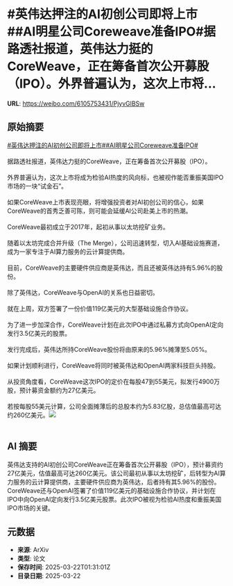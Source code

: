 # #英伟达押注的AI初创公司即将上市##AI明星公司Coreweave准备IPO#据路透社报道，英伟达力挺的CoreWeave，正在筹备首次公开募股（IPO）。外界普遍认为，这次上市将...

**URL**: https://weibo.com/6105753431/PjyvGlBSw

## 原始摘要

<a href="https://m.weibo.cn/search?containerid=231522type%3D1%26t%3D10%26q%3D%23%E8%8B%B1%E4%BC%9F%E8%BE%BE%E6%8A%BC%E6%B3%A8%E7%9A%84AI%E5%88%9D%E5%88%9B%E5%85%AC%E5%8F%B8%E5%8D%B3%E5%B0%86%E4%B8%8A%E5%B8%82%23&amp;extparam=%23%E8%8B%B1%E4%BC%9F%E8%BE%BE%E6%8A%BC%E6%B3%A8%E7%9A%84AI%E5%88%9D%E5%88%9B%E5%85%AC%E5%8F%B8%E5%8D%B3%E5%B0%86%E4%B8%8A%E5%B8%82%23" data-hide=""><span class="surl-text">#英伟达押注的AI初创公司即将上市#</span></a><a href="https://m.weibo.cn/search?containerid=231522type%3D1%26t%3D10%26q%3D%23AI%E6%98%8E%E6%98%9F%E5%85%AC%E5%8F%B8Coreweave%E5%87%86%E5%A4%87IPO%23&amp;extparam=%23AI%E6%98%8E%E6%98%9F%E5%85%AC%E5%8F%B8Coreweave%E5%87%86%E5%A4%87IPO%23" data-hide=""><span class="surl-text">#AI明星公司Coreweave准备IPO#</span></a><br><br>据路透社报道，英伟达力挺的CoreWeave，正在筹备首次公开募股（IPO）。<br><br>外界普遍认为，这次上市将成为检验AI热度的风向标，也被视作能否重振美国IPO市场的一块“试金石”。<br><br>如果CoreWeave上市表现亮眼，将增强投资者对AI初创公司的信心，如果CoreWeave的首秀乏善可陈，则可能会延缓AI公司赴美上市的热潮。<br><br>CoreWeave最初成立于2017年，起初从事以太坊挖矿业务。<br><br>随着以太坊完成合并升级（The Merge），公司迅速转型，切入AI基础设施赛道，成为一家专注于AI算力服务的云计算提供商。<br><br>目前，CoreWeave的主要硬件供应商是英伟达，而且还被英伟达持有5.96%的股份。<br><br>除了英伟达，CoreWeave与OpenAI的关系也日益密切。<br><br>就在上周，双方签署了一份价值119亿美元的大型基础设施合作协议。<br><br>为了进一步加深合作，CoreWeave计划在此次IPO中通过私募方式向OpenAI定向发行3.5亿美元的股票。<br><br>发行完成后，英伟达所持CoreWeave股份将由原来的5.96%摊薄至5.05%。<br><br>如果计划顺利进行，CoreWeave将同时被英伟达和OpenAI两家科技巨头持股。<br><br>从投资角度看，CoreWeave这次IPO的定价在每股47到55美元，拟发行4900万股，预计募资金额约为27亿美元。<br><br>若按每股55美元计算，公司全面摊薄后的总股本约为5.83亿股，总估值最高可达约260亿美元。<img style="" src="https://tvax3.sinaimg.cn/large/006Fd7o3gy1hzogze4ia4j30zk0k0qfq.jpg" referrerpolicy="no-referrer"><br><br>

## AI 摘要

英伟达支持的AI初创公司CoreWeave正在筹备首次公开募股（IPO），预计募资约27亿美元，估值最高可达260亿美元。该公司最初从事以太坊挖矿，后转型为AI算力服务的云计算提供商，主要硬件供应商为英伟达，后者持有其5.96%的股份。CoreWeave还与OpenAI签署了价值119亿美元的基础设施合作协议，并计划在IPO中向OpenAI定向发行3.5亿美元股票。此次IPO被视为检验AI热度和重振美国IPO市场的关键。

## 元数据

- **来源**: ArXiv
- **类型**: 论文
- **保存时间**: 2025-03-22T01:31:01Z
- **目录日期**: 2025-03-22

